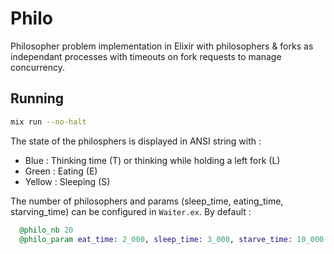 # Philo

Philosopher problem implementation in Elixir with philosophers & forks as independant processes with timeouts on fork requests to manage concurrency.

## Running

```bash
mix run --no-halt
```

The state of the philosphers is displayed in ANSI string with :
* Blue : Thinking time (T) or thinking while holding a left fork (L)
* Green : Eating (E)
* Yellow : Sleeping (S)

The number of philosophers and params (sleep_time, eating_time, starving_time) can be configured in `Waiter.ex`. By default :

```elixir
  @philo_nb 20
  @philo_param eat_time: 2_000, sleep_time: 3_000, starve_time: 10_000
```